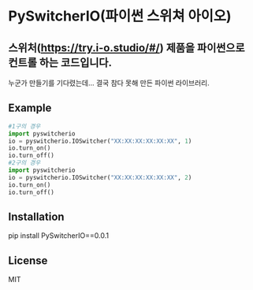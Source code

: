 # PySwitcherIO(파이썬 스위쳐 아이오) 

## 스위처(https://try.i-o.studio/#/) 제품을 파이썬으로 컨트롤 하는 코드입니다.

누군가 만들기를 기다렸는데... 결국 참다 못해 만든 파이썬 라이브러리.

## Example

```python
#1구의 경우
import pyswitcherio
io = pyswitcherio.IOSwitcher("XX:XX:XX:XX:XX:XX", 1)
io.turn_on()
io.turn_off()
#2구의 경우
import pyswitcherio
io = pyswitcherio.IOSwitcher("XX:XX:XX:XX:XX:XX", 2)
io.turn_on()
io.turn_off()
```

## Installation

pip install PySwitcherIO==0.0.1

## License

MIT